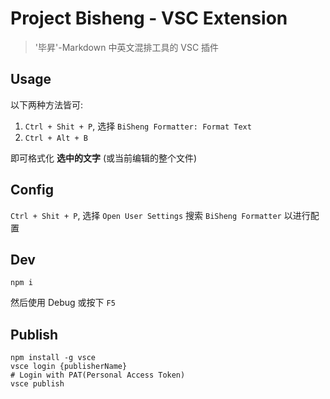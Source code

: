 # Project Bisheng - VSC Extension

> '毕昇'-Markdown 中英文混排工具的 VSC 插件

## Usage

以下两种方法皆可:

1. `Ctrl + Shit + P`, 选择 `BiSheng Formatter: Format Text`
2. `Ctrl + Alt + B`

即可格式化 **选中的文字** (或当前编辑的整个文件)

## Config

`Ctrl + Shit + P`, 选择 `Open User Settings` 搜索 `BiSheng Formatter` 以进行配置

## Dev

```
npm i
```

然后使用 Debug 或按下 `F5`


## Publish

```
npm install -g vsce
vsce login {publisherName}
# Login with PAT(Personal Access Token)
vsce publish
```
